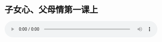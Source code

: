 # 子女心、父母情第一课上

<audio style="width: 100%;" preload="false" controls controlslist="nodownload"><source src="//cdn.wechat.edu.pl/audio/mp3/old/24665.mp3" type="audio/mpeg">Your browser does not support the audio element.</audio>


